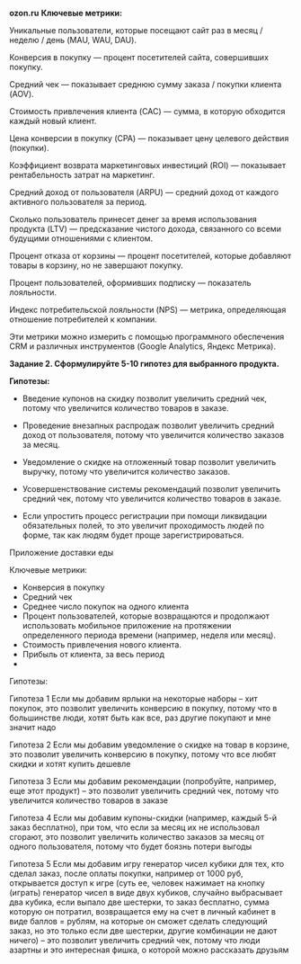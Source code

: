 **ozon.ru**
**Ключевые метрики:**
 
Уникальные пользователи, которые посещают сайт раз в месяц / неделю / день (MAU, WAU, DAU).

Конверсия в покупку — процент посетителей сайта, совершивших покупку.

Средний чек — показывает среднюю сумму заказа / покупки клиента (AOV).

Стоимость привлечения клиента (CAC) — сумма, в которую обходится каждый новый клиент.

Цена конверсии в покупку (CPA) — показывает цену целевого действия (покупки).

Коэффициент возврата маркетинговых инвестиций (ROI) — показывает рентабельность затрат на маркетинг.

Средний доход от пользователя (ARPU) — средний доход от каждого активного пользователя за период.

Сколько пользователь принесет денег за время использования продукта (LTV) — предсказание чистого дохода, связанного со всеми будущими отношениями с клиентом.

Процент отказа от корзины — процент посетителей, которые добавляют товары в корзину, но не завершают покупку.

Процент пользователей, оформивших подписку — показатель лояльности.

Индекс потребительской лояльности (NPS) — метрика, определяющая отношение потребителей к компании.

Эти метрики можно измерить с помощью программного обеспечения CRM и различных инструментов (Google Analytics, Яндекс Метрика).

**Задание 2.
Сформулируйте 5-10 гипотез для выбранного продукта.**

**Гипотезы:**

* Введение купонов на скидку позволит увеличить средний чек, потому что увеличится количество товаров в заказе.

* Проведение внезапных распродаж позволит увеличить средний доход от пользователя, потому что увеличится количество заказов за месяц.

* Уведомление о скидке на отложенный товар позволит увеличить выручку, потому что увеличится количество заказов.

* Усовершенствование системы рекомендаций позволит увеличить средний чек, потому что увеличится количество товаров в заказе.

* Если упростить процесс регистрации при помощи ликвидации обязательных полей, то это увеличит проходимость людей по форме, так как людям будет проще зарегистрироваться.



Приложение доставки еды

Ключевые метрики:
- Конверсия в покупку
- Средний чек
- Среднее число покупок на одного клиента
- Процент пользователей, которые возвращаются и продолжают использовать мобильное приложение на протяжении определенного периода времени (например, неделя или месяц).
- Стоимость привлечения нового клиента.
- Прибыль от клиента, за весь период
- 

Гипотезы:

Гипотеза 1	Если мы добавим ярлыки на некоторые наборы – хит покупок, это позволит увеличить конверсию в покупку, потому что в большинстве люди, хотят быть как все, раз другие покупают и мне значит надо

Гипотеза 2	Если мы добавим уведомление о скидке на товар в корзине, это позволит увеличить конверсию в покупку, потому что все любят скидки и хотят купить дешевле

Гипотеза 3	Если мы добавим рекомендации (попробуйте, например, еще этот продукт) – это позволит увеличить средний чек, потому что увеличится количество товаров в заказе

Гипотеза 4	Если мы добавим купоны-скидки (например, каждый 5-й заказ бесплатно), при том, что если за месяц их не использовал сгорают, 
это позволит увеличить количество заказов за месяц от одного пользователя, потому что будет боязнь потери выгоды

Гипотеза 5	Если мы добавим игру генератор чисел кубики для тех, кто сделал заказ, после оплаты покупки, например от 1000 руб, открывается доступ к игре 
(суть ее, человек нажимает на кнопку (играть) генератор чисел в виде двух кубиков, случайно выбрасывает два кубика, если выпало две шестерки, 
то заказ бесплатно, сумма которую он потратил, возвращается ему на счет в личный кабинет в виде баллов = рублям, 
на которые он сможет сделать следующий заказ, но это только если две шестерки, другие комбинации не дают ничего) – 
это позволит увеличить средний чек, потому что люди азартны и это интересная фишка, о которой можно рассказать друзьям
